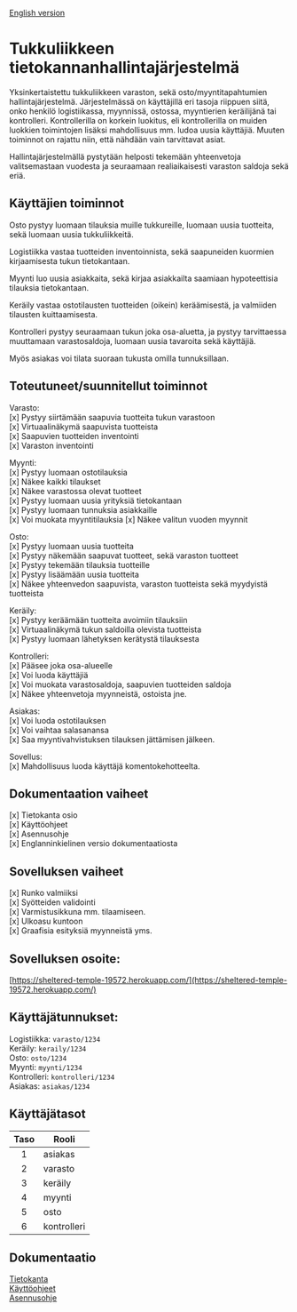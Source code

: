 [English version](README_EN.md)

# Tukkuliikkeen tietokannanhallintajärjestelmä

Yksinkertaistettu tukkuliikkeen varaston, sekä osto/myyntitapahtumien hallintajärjestelmä. Järjestelmässä on käyttäjillä eri tasoja riippuen siitä, onko henkilö logistiikassa, myynnissä, ostossa, myyntierien keräilijänä tai kontrolleri. Kontrollerilla on korkein luokitus, eli kontrollerilla on muiden luokkien toimintojen lisäksi mahdollisuus mm. ludoa uusia käyttäjiä. Muuten toiminnot on rajattu niin, että nähdään vain tarvittavat asiat.

Hallintajärjestelmällä pystytään helposti tekemään yhteenvetoja valitsemastaan vuodesta ja seuraamaan realiaikaisesti varaston saldoja sekä eriä.

## Käyttäjien toiminnot

Osto pystyy luomaan tilauksia muille tukkureille, luomaan uusia tuotteita, sekä luomaan uusia tukkuliikkeitä.

Logistiikka vastaa tuotteiden inventoinnista, sekä saapuneiden kuormien kirjaamisesta tukun tietokantaan.

Myynti luo uusia asiakkaita, sekä kirjaa asiakkailta saamiaan hypoteettisia tilauksia tietokantaan.

Keräily vastaa ostotilausten tuotteiden (oikein) keräämisestä, ja valmiiden tilausten kuittaamisesta.

Kontrolleri pystyy seuraamaan tukun joka osa-aluetta, ja pystyy tarvittaessa muuttamaan varastosaldoja, luomaan uusia tavaroita sekä käyttäjiä.

Myös asiakas voi tilata suoraan tukusta omilla tunnuksillaan.

## Toteutuneet/suunnitellut toiminnot

Varasto:  
[x] Pystyy siirtämään saapuvia tuotteita tukun varastoon  
[x] Virtuaalinäkymä saapuvista tuotteista  
[x] Saapuvien tuotteiden inventointi  
[x] Varaston inventointi

Myynti:  
[x] Pystyy luomaan ostotilauksia  
[x] Näkee kaikki tilaukset  
[x] Näkee varastossa olevat tuotteet  
[x] Pystyy luomaan uusia yrityksiä tietokantaan  
[x] Pystyy luomaan tunnuksia asiakkaille  
[x] Voi muokata myyntitilauksia
[x] Näkee valitun vuoden myynnit

Osto:  
[x] Pystyy luomaan uusia tuotteita  
[x] Pystyy näkemään saapuvat tuotteet, sekä varaston tuotteet  
[x] Pystyy tekemään tilauksia tuotteille  
[x] Pystyy lisäämään uusia tuotteita  
[x] Näkee yhteenvedon saapuvista, varaston tuotteista sekä myydyistä tuotteista

Keräily:  
[x] Pystyy keräämään tuotteita avoimiin tilauksiin  
[x] Virtuaalinäkymä tukun saldoilla olevista tuotteista  
[x] Pystyy luomaan lähetyksen kerätystä tilauksesta

Kontrolleri:  
[x] Pääsee joka osa-alueelle  
[x] Voi luoda käyttäjiä  
[x] Voi muokata varastosaldoja, saapuvien tuotteiden saldoja  
[x] Näkee yhteenvetoja myynneistä, ostoista jne.

Asiakas:  
[x] Voi luoda ostotilauksen  
[x] Voi vaihtaa salasanansa  
[x] Saa myyntivahvistuksen tilauksen jättämisen jälkeen.

Sovellus:  
[x] Mahdollisuus luoda käyttäjä komentokehotteelta.

## Dokumentaation vaiheet

[x] Tietokanta osio  
[x] Käyttöohjeet  
[x] Asennusohje  
[x] Englanninkielinen versio dokumentaatiosta

## Sovelluksen vaiheet

[x] Runko valmiiksi  
[x] Syötteiden validointi  
[x] Varmistusikkuna mm. tilaamiseen.  
[x] Ulkoasu kuntoon  
[x] Graafisia esityksiä myynneistä yms.

## Sovelluksen osoite:

[https://sheltered-temple-19572.herokuapp.com/](https://sheltered-temple-19572.herokuapp.com/)

## Käyttäjätunnukset:

Logistiikka: `varasto/1234`  
Keräily: `keraily/1234`  
Osto: `osto/1234`  
Myynti: `myynti/1234`  
Kontrolleri: `kontrolleri/1234`  
Asiakas: `asiakas/1234`

## Käyttäjätasot

| Taso | Rooli       |
| :--: | ----------- |
|  1   | asiakas     |
|  2   | varasto     |
|  3   | keräily     |
|  4   | myynti      |
|  5   | osto        |
|  6   | kontrolleri |

## Dokumentaatio

[Tietokanta](/doc/db.md)  
[Käyttöohjeet](/doc/kayttoohje.md)  
[Asennusohje](/doc/asennusohje.md)
